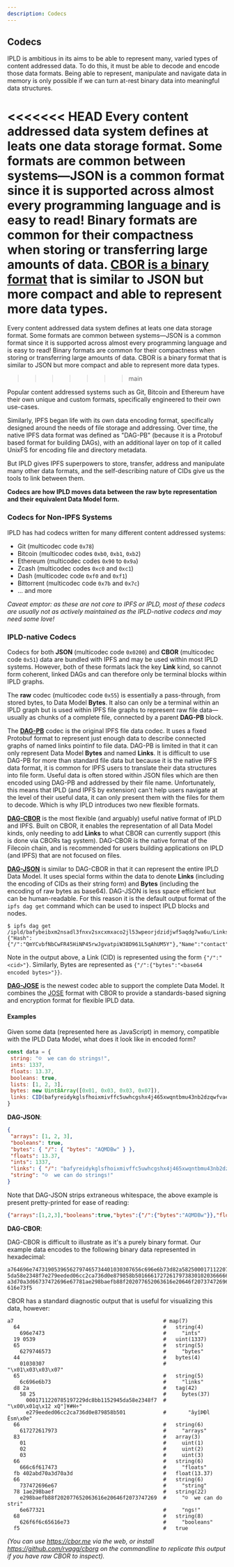```yaml
---
description: Codecs
---
```


## Codecs

IPLD is ambitious in its aims to be able to represent many, varied types of content addressed data. To do this, it must be able to decode and encode those data formats. Being able to represent, manipulate and navigate data in memory is only possible if we can turn at-rest binary data into meaningful data structures.

<<<<<<< HEAD
Every content addressed data system defines at leats one data storage format. Some formats are common between systems—JSON is a common format since it is supported across almost every programming language and is easy to read! Binary formats are common for their compactness when storing or transferring large amounts of data. [CBOR is a binary format](https://cbor.io/) that is similar to JSON but more compact and able to represent more data types.
=======
Every content addressed data system defines at leats one data storage format. Some formats are common between systems—JSON is a common format since it is supported across almost every programming language and is easy to read! Binary formats are common for their compactness when storing or transferring large amounts of data. CBOR is a binary format that is similar to JSON but more compact and able to represent more data types.
>>>>>>> main

Popular content addressed systems such as Git, Bitcoin and Ethereum have their own unique and custom formats, specifically engineered to their own use-cases.

Similarly, IPFS began life with its own data encoding format, specifically designed around the needs of file storage and addressing. Over time, the native IPFS data format was defined as "DAG-PB" (because it is a Protobuf based format for building DAGs), with an additional layer on top of it called UnixFS for encoding file and directory metadata.

But IPLD gives IPFS superpowers to store, transfer, address and manipulate many other data formats, and the self-describing nature of CIDs give us the tools to link between them.

**Codecs are how IPLD moves data between the raw byte representation and their equivalent Data Model form.**

### Codecs for Non-IPFS Systems

IPLD has had codecs written for many different content addressed systems:

* Git (multicodec code `0x78`)
* Bitcoin (multicodec codes `0xb0`, `0xb1`, `0xb2`)
* Ethereum (multicodec codes `0x90` to `0x9a`)
* Zcash (multicodec codes `0xc0` and `0xc1`)
* Dash (multicodec code `0xf0` and `0xf1`)
* Bittorrent (multicodec code `0x7b` and `0x7c`)
* ... and more

*Caveat emptor: as these are not core to IPFS or IPLD, most of these codecs are usually not as actively maintained as the IPLD-native codecs and may need some love!*

### IPLD-native Codecs

Codecs for both **JSON** (multicodec code `0x0200`) and **CBOR** (multicodec code `0x51`) data are bundled with IPFS and may be used within most IPLD systems. However, both of these formats lack the key **Link** kind, so cannot form coherent, linked DAGs and can therefore only be terminal blocks within IPLD graphs.

The **raw** codec (multicodec code `0x55`) is essentially a pass-through, from stored bytes, to Data Model **Bytes**. It also can only be a terminal within an IPLD graph but is used within IPFS file graphs to represent raw file data—usually as chunks of a complete file, connected by a parent **DAG-PB** block.

The [**DAG-PB**](https://ipld.io/specs/codecs/dag-pb/) codec is the original IPFS file data codec. It uses a fixed Protobuf format to represent just enough data to describe connected graphs of named links pointinf to file data. DAG-PB is limited in that it can only represent Data Model **Bytes** and named **Links**. It is difficult to use DAG-PB for more than standard file data but because it is the native IPFS data format, it is common for IPFS users to translate their data structures into file form. Useful data is often stored within JSON files which are then encoded using DAG-PB and addressed by their file name. Unfortunately, this means that IPLD (and IPFS by extension) can't help users navigate at the level of their useful data, it can only present them with the files for them to decode. Which is why IPLD introduces two new flexible formats.

[**DAG-CBOR**](https://ipld.io/specs/codecs/dag-cbor/) is the most flexible (and arguably) useful native format of IPLD and IPFS. Built on CBOR, it enables the representation of all Data Model kinds, only needing to add **Links** to what CBOR can currently support (this is done via CBORs tag system). DAG-CBOR is the native format of the Filecoin chain, and is recommended for users building applications on IPLD (and IPFS) that are not focused on files.

[**DAG-JSON**](https://ipld.io/specs/codecs/dag-json/) is similar to DAG-CBOR in that it can represent the entire IPLD Data Model. It uses special forms within the data to denote **Links** (including the encoding of CIDs as their string form) and **Bytes** (including the encoding of raw bytes as base64). DAG-JSON is less space efficient but can be human-readable. For this reason it is the default output format of the `ipfs dag get` command which can be used to inspect IPLD blocks and nodes.

```
$ ipfs dag get /ipld/bafybeibxm2nsadl3fnxv2sxcxmxaco2jl53wpeorjdzidjwf5aqdg7wa6u/Links/1
{"Hash":{"/":"QmYCvbfNbCwFR45HiNP45rwJgvatpiW38D961L5qAhUM5Y"},"Name":"contact","Tsize":200}
```

Note in the output above, a Link (CID) is represented using the form `{"/":"<cid>"}`. Similarly, Bytes are represented as `{"/":{"bytes":"<base64 encoded bytes>"}}`.

[**DAG-JOSE**](https://ipld.io/specs/codecs/dag-jose/) is the newest codec able to support the complete Data Model. It combines the [JOSE](https://jose.readthedocs.io/en/latest/) format with CBOR to provide a standards-based signing and encryption format for flexible IPLD data.

#### Examples

Given some data (represented here as JavaScript) in memory, compatible with the IPLD Data Model, what does it look like in encoded form?

```js
const data = {
 string: "☺️  we can do strings!",
 ints: 1337,
 floats: 13.37,
 booleans: true,
 lists: [1, 2, 3],
 bytes: new Uint8Array([0x01, 0x03, 0x03, 0x07]),
 links: CID(bafyreidykglsfhoixmivffc5uwhcgshx4j465xwqntbmu43nb2dzqwfvae)
}
```

**DAG-JSON**:

```json
{
 "arrays": [1, 2, 3],
 "booleans": true,
 "bytes": { "/": { "bytes": "AQMDBw" } },
 "floats": 13.37,
 "ints": 1337,
 "links": { "/": "bafyreidykglsfhoixmivffc5uwhcgshx4j465xwqntbmu43nb2dzqwfvae" },
 "string": "☺️  we can do strings!"
}
```

Note that DAG-JSON strips extraneous whitespace, the above example is present pretty-printed for ease of reading:

```json
{"arrays":[1,2,3],"booleans":true,"bytes":{"/":{"bytes":"AQMDBw"}},"floats":13.37,"ints":1337,"links":{"/":"bafyreidykglsfhoixmivffc5uwhcgshx4j465xwqntbmu43nb2dzqwfvae"},"string":"☺️  we can do strings!"}
```

**DAG-CBOR**:

DAG-CBOR is difficult to illustrate as it's a purely binary format. Our example data encodes to the following binary data represented in hexadecimal:

```
a764696e74731905396562797465734401030307656c696e6b73d82a58250001711220785197229dc8bb115294
5da58e2348f7e279eeded06cc2ca736d0e879858b501666172726179738301020366666c6f617473fb402abd70
a3d70a3d66737472696e67781ae298baefb88f202077652063616e20646f20737472696e67732168626f6f6c65
616e73f5
```

CBOR has a standard diagnostic output that is useful for visualizing this data, however:

```
a7                                                # map(7)
  64                                              #   string(4)
    696e7473                                      #     "ints"
  19 0539                                         #   uint(1337)
  65                                              #   string(5)
    6279746573                                    #     "bytes"
  44                                              #   bytes(4)
    01030307                                      #     "\x01\x03\x03\x07"
  65                                              #   string(5)
    6c696e6b73                                    #     "links"
  d8 2a                                           #   tag(42)
    58 25                                         #     bytes(37)
      0001711220785197229dc8bb1152945da58e2348f7  #       "\x00\x01q\x12 xQ"]¥#H÷"
      e279eeded06cc2ca736d0e879858b501            #       "âyîÞÐl Êsm\x0e"
  66                                              #   string(6)
    617272617973                                  #     "arrays"
  83                                              #   array(3)
    01                                            #     uint(1)
    02                                            #     uint(2)
    03                                            #     uint(3)
  66                                              #   string(6)
    666c6f617473                                  #     "floats"
  fb 402abd70a3d70a3d                             #   float(13.37)
  66                                              #   string(6)
    737472696e67                                  #     "string"
  78 1ae298baef                                   #   string(22)
    e298baefb88f202077652063616e20646f2073747269  #     "☺️  we can do stri"
    6e677321                                      #     "ngs!"
  68                                              #   string(8)
    626f6f6c65616e73                              #     "booleans"
  f5                                              #   true
```

*(You can use https://cbor.me via the web, or install https://github.com/rvagg/cborg on the commandline to replicate this output if you have raw CBOR to inspect).*
